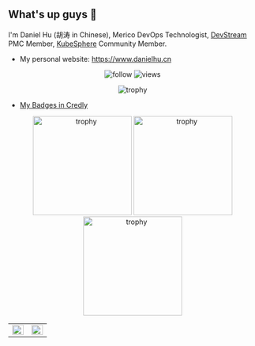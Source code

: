 ## What's up guys 👋

I'm Daniel Hu (胡涛 in Chinese), Merico DevOps Technologist, [DevStream](https://github.com/devstream-io/devstream) PMC Member, [KubeSphere](https://github.com/kubesphere/kubesphere) Community Member.

- My personal website: <https://www.danielhu.cn>

<p align="center"> 
  <img src="https://img.shields.io/github/followers/daniel-hutao?label=Followers" alt="follow" />
  <img src="https://komarev.com/ghpvc/?username=daniel-hutao" alt="views" /> 
</p>

<p align="center"> 
  <img src="https://github-profile-trophy.vercel.app/?username=daniel-hutao&row=1" alt="trophy" />
</p>


- [My Badges in Credly](https://www.credly.com/users/tao-hu.5b997776)

<p align="center"> 
  <img width="200" height="200" src="https://images.credly.com/size/680x680/images/85286156-5fa6-458e-ae00-7887360a025d/image.png" alt="trophy" />
  <img width="200" height="200" src="https://images.credly.com/size/680x680/images/efde33d7-15b1-4761-82d4-d8fb8e851965/image.png" alt="trophy" />
  <img width="200" height="200" src="https://images.credly.com/size/680x680/images/3907f0ce-4e4b-44c9-8655-db11ea98cb8a/image.png" alt="trophy" />
</p>

<table><tr><td valign="top" width="50%">
<img src="https://github-readme-stats.vercel.app/api?username=daniel-hutao&show_icons=true&include_all_commits=true&count_private=true" align="left" style="width: 100%" />
</td><td valign="top" width="50%">
<img src="https://github-readme-stats.vercel.app/api/top-langs/?username=daniel-hutao&hide_border=true&layout=compact&hide=javascript,html,css,scss" align="left" style="width: 100%" />
</td></tr></table>  

